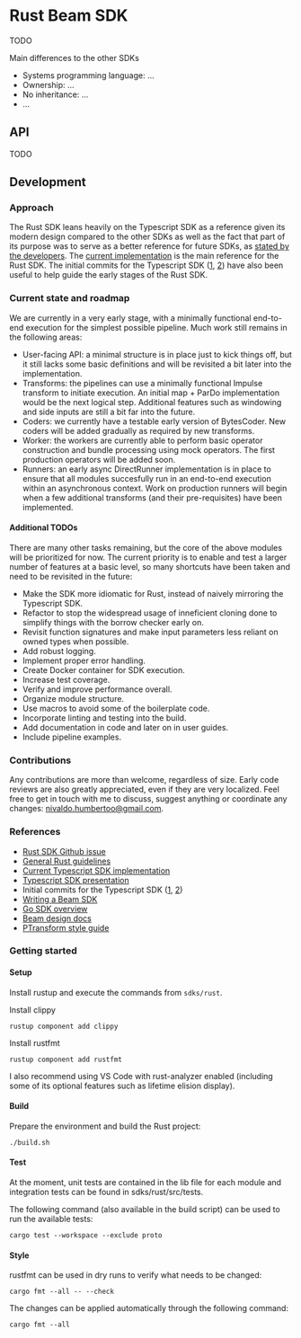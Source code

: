 <!--
    Licensed to the Apache Software Foundation (ASF) under one
    or more contributor license agreements.  See the NOTICE file
    distributed with this work for additional information
    regarding copyright ownership.  The ASF licenses this file
    to you under the Apache License, Version 2.0 (the
    "License"); you may not use this file except in compliance
    with the License.  You may obtain a copy of the License at

      http://www.apache.org/licenses/LICENSE-2.0

    Unless required by applicable law or agreed to in writing,
    software distributed under the License is distributed on an
    "AS IS" BASIS, WITHOUT WARRANTIES OR CONDITIONS OF ANY
    KIND, either express or implied.  See the License for the
    specific language governing permissions and limitations
    under the License.
-->

# Rust Beam SDK
TODO

Main differences to the other SDKs
- Systems programming language: ...
- Ownership: ...
- No inheritance: ...
- ...

## API
TODO

## Development

### Approach

The Rust SDK leans heavily on the Typescript SDK as a reference given its modern design compared to the other SDKs as well as the fact that part of its purpose was to serve as a better reference for future SDKs, as [stated by the developers](https://www.youtube.com/watch?v=uQ7_eTXNB8M&t=7s&ab_channel=ApacheBeam). The [current implementation](https://github.com/apache/beam/tree/master/sdks/typescript) is the main reference for the Rust SDK. The initial commits for the Typescript SDK ([1](https://github.com/apache/beam/pull/17005), [2](https://github.com/apache/beam/pull/17341)) have also been useful to help guide the early stages of the Rust SDK.

### Current state and roadmap

We are currently in a very early stage, with a minimally functional end-to-end execution for the simplest possible pipeline. Much work still remains in the following areas:

- User-facing API: a minimal structure is in place just to kick things off, but it still lacks some basic definitions and will be revisited a bit later into the implementation.
- Transforms: the pipelines can use a minimally functional Impulse transform to initiate execution. An initial map + ParDo implementation would be the next logical step. Additional features such as windowing and side inputs are still a bit far into the future.
- Coders: we currently have a testable early version of BytesCoder. New coders will be added gradually as required by new transforms.
- Worker: the workers are currently able to perform basic operator construction and bundle processing using mock operators. The first production operators will be added soon.
- Runners: an early async DirectRunner implementation is in place to ensure that all modules succesfully run in an end-to-end execution within an asynchronous context. Work on production runners will begin when a few additional transforms (and their pre-requisites) have been implemented.

#### Additional TODOs

There are many other tasks remaining, but the core of the above modules will be prioritized for now. The current priority is to enable and test a larger number of features at a basic level, so many shortcuts have been taken and need to be revisited in the future:

- Make the SDK more idiomatic for Rust, instead of naively mirroring the Typescript SDK.
- Refactor to stop the widespread usage of inneficient cloning done to simplify things with the borrow checker early on.
- Revisit function signatures and make input parameters less reliant on owned types when possible.
- Add robust logging.
- Implement proper error handling.
- Create Docker container for SDK execution.
- Increase test coverage.
- Verify and improve performance overall.
- Organize module structure.
- Use macros to avoid some of the boilerplate code.
- Incorporate linting and testing into the build.
- Add documentation in code and later on in user guides.
- Include pipeline examples.

### Contributions

Any contributions are more than welcome, regardless of size. Early code reviews are also greatly appreciated, even if they are very localized. Feel free to get in touch with me to discuss, suggest anything or coordinate any changes: nivaldo.humbertoo@gmail.com.

### References

- [Rust SDK Github issue](https://github.com/apache/beam/issues/21089)
- [General Rust guidelines](https://rust-lang.github.io/api-guidelines/about.html)
- [Current Typescript SDK implementation](https://github.com/apache/beam/tree/master/sdks/typescript)
- [Typescript SDK presentation](https://www.youtube.com/watch?v=uQ7_eTXNB8M&t=7s&ab_channel=ApacheBeam)
- Initial commits for the Typescript SDK ([1](https://github.com/apache/beam/pull/17005), [2](https://github.com/apache/beam/pull/17341))
- [Writing a Beam SDK](https://www.youtube.com/watch?v=VsGQ2LFeTHY&t=806s&ab_channel=ApacheBeam)
- [Go SDK overview](https://www.youtube.com/watch?v=WcuS8ojHfyU&t=3s&ab_channel=ApacheBeam)
- [Beam design docs](https://cwiki.apache.org/confluence/display/BEAM/Design+Documents)
- [PTransform style guide](https://beam.apache.org/contribute/ptransform-style-guide/)

### Getting started

#### Setup

Install rustup and execute the commands from `sdks/rust`.

Install clippy

```
rustup component add clippy
```

Install rustfmt

```
rustup component add rustfmt
```

I also recommend using VS Code with rust-analyzer enabled (including some of its optional features such as lifetime elision display).

#### Build

Prepare the environment and build the Rust project:

```
./build.sh
```

#### Test

At the moment, unit tests are contained in the lib file for each module and integration tests can be found in sdks/rust/src/tests.

The following command (also available in the build script) can be used to run the available tests:

```
cargo test --workspace --exclude proto
```

#### Style

rustfmt can be used in dry runs to verify what needs to be changed:

```
cargo fmt --all -- --check
```

The changes can be applied automatically through the following command:

```
cargo fmt --all
```
